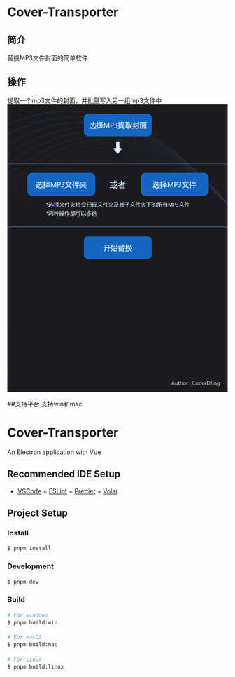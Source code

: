 # Cover-Transporter
## 简介
替换MP3文件封面的简单软件
## 操作
提取一个mp3文件的封面，并批量写入另一组mp3文件中
![图片说明](https://raw.githubusercontent.com/coderDJing/Cover-Transporter/main/SoftwareScreenshot.jpg)

##支持平台
支持win和mac
# Cover-Transporter

An Electron application with Vue

## Recommended IDE Setup

- [VSCode](https://code.visualstudio.com/) + [ESLint](https://marketplace.visualstudio.com/items?itemName=dbaeumer.vscode-eslint) + [Prettier](https://marketplace.visualstudio.com/items?itemName=esbenp.prettier-vscode) + [Volar](https://marketplace.visualstudio.com/items?itemName=Vue.volar)

## Project Setup

### Install

```bash
$ pnpm install
```

### Development

```bash
$ pnpm dev
```

### Build

```bash
# For windows
$ pnpm build:win

# For macOS
$ pnpm build:mac

# For Linux
$ pnpm build:linux
```

